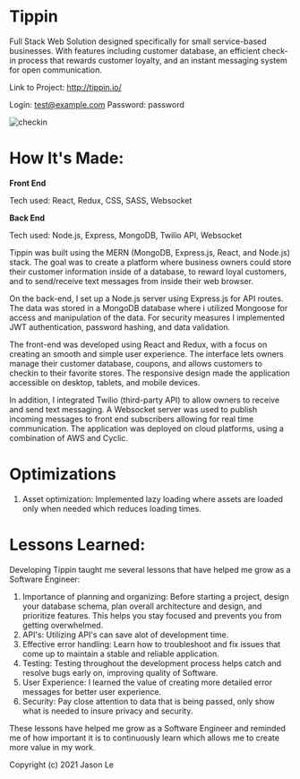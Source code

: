 # Tippin
Full Stack Web Solution designed specifically for small service-based businesses. With features including customer database, an efficient check-in process that rewards customer loyalty, and an instant messaging system for open communication.

Link to Project: http://tippin.io/

Login: test@example.com Password: password

![checkin](https://user-images.githubusercontent.com/11216742/173740397-5c3c2fcf-c5a7-44ff-ac22-507332c5db40.png)

# How It's Made:

**Front End**

Tech used: React, Redux, CSS, SASS, Websocket

**Back End** 

Tech used: Node.js, Express, MongoDB, Twilio API, Websocket

Tippin was built using the MERN (MongoDB, Express.js, React, and Node.js) stack. The goal was to create a platform where business owners could store their customer information inside of a database, to reward loyal customers, and to send/receive text messages from inside their web browser.

On the back-end, I set up a Node.js server using Express.js for API routes. The data was stored in a MongoDB database where i utilized Mongoose for access and manipulation of the data. For security measures I implemented JWT authentication, password hashing, and data validation.

The front-end was developed using React and Redux, with a focus on creating an smooth and simple user experience. The interface lets owners manage their customer database, coupons, and allows customers to checkin to their favorite stores. The responsive design made the application accessible on desktop, tablets, and mobile devices.

In addition, I integrated Twilio (third-party API) to allow owners to receive and send text messaging. A Websocket server was used to publish incoming messages to front end subscribers allowing for real time communication. The application was deployed on cloud platforms, using a combination of AWS and Cyclic.

# Optimizations
 1. Asset optimization: Implemented lazy loading where assets are loaded only when needed which reduces loading times.
 
# Lessons Learned:

Developing Tippin taught me several lessons that have helped me grow as a Software Engineer:

1. Importance of planning and organizing: Before starting a project, design your database schema, plan overall architecture and design, and prioritize features. This helps you stay focused and prevents you from getting overwhelmed.
2. API's: Utilizing API's can save alot of development time.
3. Effective error handling: Learn how to troubleshoot and fix issues that come up to maintain a stable and reliable application.
4. Testing: Testing throughout the development process helps catch and resolve bugs early on, improving quality of Software.
5. User Experience: I learned the value of creating more detailed error messages for better user experience.
6. Security: Pay close attention to data that is being passed, only show what is needed to insure privacy and security.

These lessons have helped me grow as a Software Engineer and reminded me of how important it is to continuously learn which allows me to create more value in my work.

Copyright (c) 2021 Jason Le
